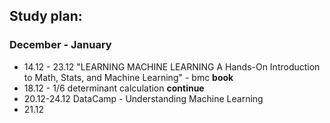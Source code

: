 ## Study plan:
### December - January
<ul>
<li> 14.12 - 23.12 "LEARNING MACHINE LEARNING A Hands-On Introduction to Math, Stats, and Machine Learning" - bmc <strong>book</strong>
<li> 18.12 - 1/6 determinant calculation <strong> continue </strong>
<li> 20.12-24.12 DataCamp - Understanding Machine Learning
<li> 21.12
</ul>

